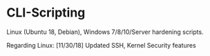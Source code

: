# CLI-Scripting
Linux (Ubuntu 18, Debian), Windows 7/8/10/Server hardening scripts.

Regarding Linux:
[11/30/18] Updated SSH, Kernel Security features
